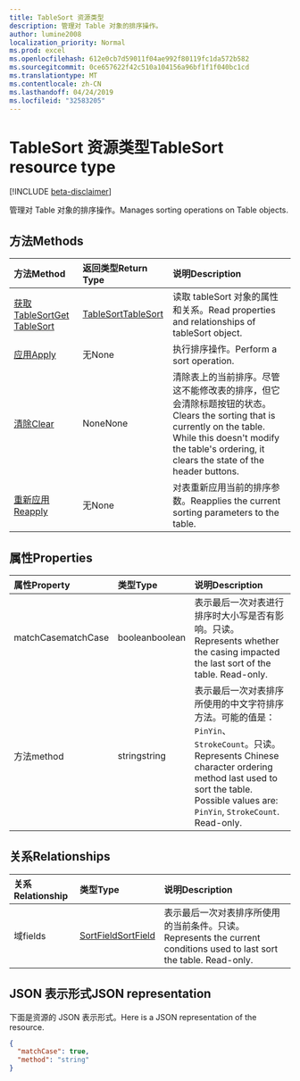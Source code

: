 ```yaml
---
title: TableSort 资源类型
description: 管理对 Table 对象的排序操作。
author: lumine2008
localization_priority: Normal
ms.prod: excel
ms.openlocfilehash: 612e0cb7d59011f04ae992f80119fc1da572b582
ms.sourcegitcommit: 0ce657622f42c510a104156a96bf1f1f040bc1cd
ms.translationtype: MT
ms.contentlocale: zh-CN
ms.lasthandoff: 04/24/2019
ms.locfileid: "32583205"
---
```

# <a name="tablesort-resource-type"></a><span data-ttu-id="b5d3c-103">TableSort 资源类型</span><span class="sxs-lookup"><span data-stu-id="b5d3c-103">TableSort resource type</span></span>

[!INCLUDE [beta-disclaimer](../../includes/beta-disclaimer.md)]

<span data-ttu-id="b5d3c-104">管理对 Table 对象的排序操作。</span><span class="sxs-lookup"><span data-stu-id="b5d3c-104">Manages sorting operations on Table objects.</span></span>


## <a name="methods"></a><span data-ttu-id="b5d3c-105">方法</span><span class="sxs-lookup"><span data-stu-id="b5d3c-105">Methods</span></span>

| <span data-ttu-id="b5d3c-106">方法</span><span class="sxs-lookup"><span data-stu-id="b5d3c-106">Method</span></span>           | <span data-ttu-id="b5d3c-107">返回类型</span><span class="sxs-lookup"><span data-stu-id="b5d3c-107">Return Type</span></span>    |<span data-ttu-id="b5d3c-108">说明</span><span class="sxs-lookup"><span data-stu-id="b5d3c-108">Description</span></span>|
|:---------------|:--------|:----------|
|[<span data-ttu-id="b5d3c-109">获取 TableSort</span><span class="sxs-lookup"><span data-stu-id="b5d3c-109">Get TableSort</span></span>](../api/tablesort-get.md) | [<span data-ttu-id="b5d3c-110">TableSort</span><span class="sxs-lookup"><span data-stu-id="b5d3c-110">TableSort</span></span>](tablesort.md) |<span data-ttu-id="b5d3c-111">读取 tableSort 对象的属性和关系。</span><span class="sxs-lookup"><span data-stu-id="b5d3c-111">Read properties and relationships of tableSort object.</span></span>|
|[<span data-ttu-id="b5d3c-112">应用</span><span class="sxs-lookup"><span data-stu-id="b5d3c-112">Apply</span></span>](../api/tablesort-apply.md)|<span data-ttu-id="b5d3c-113">无</span><span class="sxs-lookup"><span data-stu-id="b5d3c-113">None</span></span>|<span data-ttu-id="b5d3c-114">执行排序操作。</span><span class="sxs-lookup"><span data-stu-id="b5d3c-114">Perform a sort operation.</span></span>|
|[<span data-ttu-id="b5d3c-115">清除</span><span class="sxs-lookup"><span data-stu-id="b5d3c-115">Clear</span></span>](../api/tablesort-clear.md)|<span data-ttu-id="b5d3c-116">None</span><span class="sxs-lookup"><span data-stu-id="b5d3c-116">None</span></span>|<span data-ttu-id="b5d3c-p101">清除表上的当前排序。尽管这不能修改表的排序，但它会清除标题按钮的状态。</span><span class="sxs-lookup"><span data-stu-id="b5d3c-p101">Clears the sorting that is currently on the table. While this doesn't modify the table's ordering, it clears the state of the header buttons.</span></span>|
|[<span data-ttu-id="b5d3c-119">重新应用</span><span class="sxs-lookup"><span data-stu-id="b5d3c-119">Reapply</span></span>](../api/tablesort-reapply.md)|<span data-ttu-id="b5d3c-120">无</span><span class="sxs-lookup"><span data-stu-id="b5d3c-120">None</span></span>|<span data-ttu-id="b5d3c-121">对表重新应用当前的排序参数。</span><span class="sxs-lookup"><span data-stu-id="b5d3c-121">Reapplies the current sorting parameters to the table.</span></span>|

## <a name="properties"></a><span data-ttu-id="b5d3c-122">属性</span><span class="sxs-lookup"><span data-stu-id="b5d3c-122">Properties</span></span>
| <span data-ttu-id="b5d3c-123">属性</span><span class="sxs-lookup"><span data-stu-id="b5d3c-123">Property</span></span>     | <span data-ttu-id="b5d3c-124">类型</span><span class="sxs-lookup"><span data-stu-id="b5d3c-124">Type</span></span>   |<span data-ttu-id="b5d3c-125">说明</span><span class="sxs-lookup"><span data-stu-id="b5d3c-125">Description</span></span>|
|:---------------|:--------|:----------|
|<span data-ttu-id="b5d3c-126">matchCase</span><span class="sxs-lookup"><span data-stu-id="b5d3c-126">matchCase</span></span>|<span data-ttu-id="b5d3c-127">boolean</span><span class="sxs-lookup"><span data-stu-id="b5d3c-127">boolean</span></span>|<span data-ttu-id="b5d3c-p102">表示最后一次对表进行排序时大小写是否有影响。只读。</span><span class="sxs-lookup"><span data-stu-id="b5d3c-p102">Represents whether the casing impacted the last sort of the table. Read-only.</span></span>|
|<span data-ttu-id="b5d3c-130">方法</span><span class="sxs-lookup"><span data-stu-id="b5d3c-130">method</span></span>|<span data-ttu-id="b5d3c-131">string</span><span class="sxs-lookup"><span data-stu-id="b5d3c-131">string</span></span>|<span data-ttu-id="b5d3c-p103">表示最后一次对表排序所使用的中文字符排序方法。可能的值是：`PinYin`、`StrokeCount`。只读。</span><span class="sxs-lookup"><span data-stu-id="b5d3c-p103">Represents Chinese character ordering method last used to sort the table. Possible values are: `PinYin`, `StrokeCount`. Read-only.</span></span>|

## <a name="relationships"></a><span data-ttu-id="b5d3c-135">关系</span><span class="sxs-lookup"><span data-stu-id="b5d3c-135">Relationships</span></span>
| <span data-ttu-id="b5d3c-136">关系</span><span class="sxs-lookup"><span data-stu-id="b5d3c-136">Relationship</span></span> | <span data-ttu-id="b5d3c-137">类型</span><span class="sxs-lookup"><span data-stu-id="b5d3c-137">Type</span></span>   |<span data-ttu-id="b5d3c-138">说明</span><span class="sxs-lookup"><span data-stu-id="b5d3c-138">Description</span></span>|
|:---------------|:--------|:----------|
|<span data-ttu-id="b5d3c-139">域</span><span class="sxs-lookup"><span data-stu-id="b5d3c-139">fields</span></span>|[<span data-ttu-id="b5d3c-140">SortField</span><span class="sxs-lookup"><span data-stu-id="b5d3c-140">SortField</span></span>](sortfield.md)|<span data-ttu-id="b5d3c-p104">表示最后一次对表排序所使用的当前条件。只读。</span><span class="sxs-lookup"><span data-stu-id="b5d3c-p104">Represents the current conditions used to last sort the table. Read-only.</span></span>|

## <a name="json-representation"></a><span data-ttu-id="b5d3c-143">JSON 表示形式</span><span class="sxs-lookup"><span data-stu-id="b5d3c-143">JSON representation</span></span>

<span data-ttu-id="b5d3c-144">下面是资源的 JSON 表示形式。</span><span class="sxs-lookup"><span data-stu-id="b5d3c-144">Here is a JSON representation of the resource.</span></span>

<!-- {
  "blockType": "resource",
  "optionalProperties": [

  ],
  "@odata.type": "microsoft.graph.tableSort"
}-->

```json
{
  "matchCase": true,
  "method": "string"
}

```

<!-- uuid: 8fcb5dbc-d5aa-4681-8e31-b001d5168d79
2015-10-25 14:57:30 UTC -->
<!--
{
  "type": "#page.annotation",
  "description": "TableSort resource",
  "keywords": "",
  "section": "documentation",
  "tocPath": "",
  "suppressions": [
    "Error: /api-reference/beta/resources/tablesort.md:\r\n      Exception processing links.\r\n    System.ArgumentException: Link Definition was null. Link text: !INCLUDE [beta-disclaimer](../../includes/beta-disclaimer.md)\r\n      at ApiDoctor.Validation.DocFile.get_LinkDestinations()\r\n      at ApiDoctor.Validation.DocSet.ValidateLinks(Boolean includeWarnings, String[] relativePathForFiles, IssueLogger issues, Boolean requireFilenameCaseMatch, Boolean printOrphanedFiles)"
  ]
}
-->

